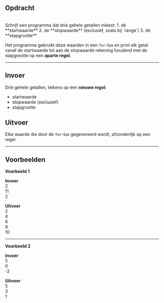 ## Opdracht
<br>
Schrijf een programma dat drie gehele getallen inleest:  
1. de **startwaarde**  
2. de **stopwaarde** (exclusief, zoals bij `range`)  
3. de **stapgrootte**

Het programma gebruikt deze waarden in een `for`-lus en print elk getal vanaf de startwaarde tot aan de stopwaarde rekening houdend met de stapgrootte op een **aparte regel**.

---

## Invoer
Drie gehele getallen, telkens op een **nieuwe regel**:  
- startwaarde  
- stopwaarde (exclusief)  
- stapgrootte  

## Uitvoer
Elke waarde die door de `for`-lus gegenereerd wordt, afzonderlijk op een regel.  

---

## Voorbeelden

**Voorbeeld 1**

**Invoer**  
2  
11  
2  

**Uitvoer**  
2  
4  
6  
8  
10  

---

**Voorbeeld 2**

**Invoer**  
5  
0  
-2  

**Uitvoer**  
5  
3  
1  

